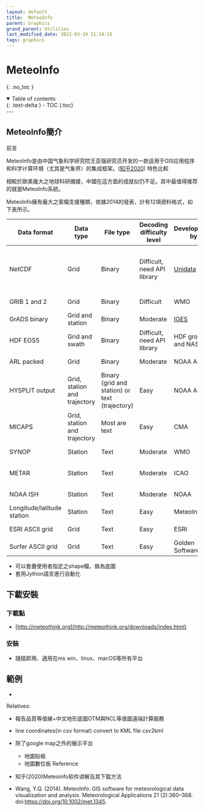 ```yaml
---
layout: default
title:  MeteoInfo
parent: Graphics
grand_parent: Utilities
last_modified_date: 2022-03-19 21:14:15
tags: graphics
---
```


# MeteoInfo
{: .no_toc }

<details open markdown="block">
  <summary>
    Table of contents
  </summary>
  {: .text-delta }
- TOC
{:toc}
</details>
---

## MeteoInfo簡介

前言

MeteoInfo是由中国气象科学研究院王亚强研究员开发的一款适用于GIS应用程序和科学计算环境（尤其是气象界）的集成框架。([知乎2020](https://zhuanlan.zhihu.com/p/136906305))
特色比較

相較於歐美龐大之地球科研備援，中國在這方面的成就似仍不足。其中最值得推荐的就是MeteoInfo系統。

MeteoInfo擁有龐大之案檔支援種類，依據2014的發表，計有12項資料格式，如下表所示。

|Data format|Data type|File type|Decoding difficulty level|Development by| Users|
|-|-|-|-|-|-|
|NetCDF|Grid|Binary|Difficult, need API library|[Unidata](https://www.unidata.ucar.edu/software/netcdf/)|Widely used, some conventions are used by atmospheric community|
|GRIB 1 and 2|Grid|Binary|Difficult|WMO|Atmospheric community|
|GrADS binary|Grid and station|Binary|Moderate|[IGES](http://opengrads.org/)|Atmospheric community|
|HDF EOS5|Grid and swath|Binary|Difficult, need API library|HDF group and NASA|Satellite community|
|ARL packed|Grid|Binary|Moderate|NOAA ARL|ARL model users|
|HYSPLIT output|Grid, station and trajectory|Binary (grid and station) or text (trajectory)|Easy|NOAA ARL|HYSPLIT model users|
|MICAPS|Grid, station and trajectory|Most are text|Easy|CMA|Atmospheric community in China|
|SYNOP|Station|Text|Moderate|WMO|Atmospheric community|
|METAR|Station|Text|Moderate|ICAO|Aviation and atmospheric communities|
|NOAA ISH|Station|Text|Moderate|NOAA|Atmospheric community|
|Longitude/latitude station|Station|Text|Easy|MeteoInfo|MeteoInfo users|
|ESRI ASCII grid|Grid|Text|Easy|ESRI|ArcGIS users|
|Surfer ASCII grid|Grid|Text|Easy|Golden Software|Surfer users|

* 可以套疊使用者指定之shape檔，做為底圖
* 套用Jython語言進行自動化

## 下載安裝
### 下載點
- [http://meteothink.org](http://meteothink.org/downloads/index.html)

### 安裝
* 隨插即用、適用在ms win、linux、macOS等所有平台

## 範例
- 
Relatives:
* 報告品質等值線+中文地形底圖OTM與NCL等值圖遠端計算服務
* line coordinates(in csv format) convert to KML file csv2kml
* 除了google map之外的展示平台
    * 地圖貼板
    * 地圖數位板
Reference

* 知乎(2020)Meteoinfo软件讲解及其下载方法
* Wang, Y.Q. (2014). MeteoInfo: GIS software for meteorological data visualization and analysis. Meteorological Applications 21 (2):360–368. doi:https://doi.org/10.1002/met.1345.